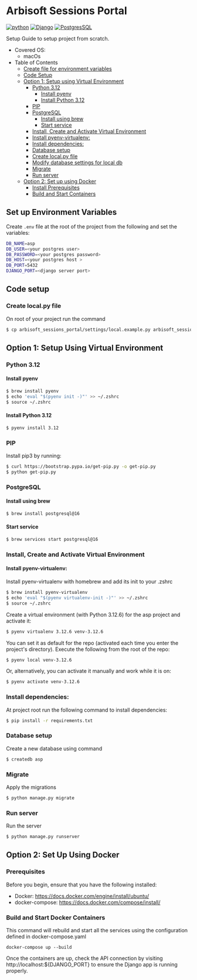 # Arbisoft Sessions Portal
[![python](https://img.shields.io/badge/Python-FFD43B?style=for-the-badge&logo=python&logoColor=blue)](https://www.python.org) [![Django](https://img.shields.io/badge/Django-092E20?style=for-the-badge&logo=django&logoColor=green)](https://docs.djangoproject.com/en/4.2/) [![PostgresSQL](https://img.shields.io/badge/PostgreSQL-316192?style=for-the-badge&logo=postgresql&logoColor=white)](https://formulae.brew.sh/formula/postgresql@14)

Setup Guide to setup project from scratch.

- Covered OS:
    * macOs
- Table of Contents
  * [Create file for environment variables](#set-up-environment-variables)
  * [Code Setup](#code-setup)
  * [Option 1: Setup using Virtual Environment](#option-1-setup-using-virtual-environment)
    + [Python 3.12](#python-312)
      - [Install pyenv](#install-pyenv)
      - [Install Python 3.12](#install-python-312)
    + [PIP](#pip)
    + [PostgreSQL](#postgresql)
      - [Install using brew](#install-using-brew)
      - [Start service](#start-service)
    + [Install, Create and Activate Virtual Environment](#install-create-and-activate-virtual-environment)
    + [Install pyenv-virtualenv:](#install-pyenv-virtualenv)
    + [Install dependencies:](#install-dependencies)
    + [Database setup](#database-setup)
    + [Create local.py file](#create-localpy-file)
    + [Modify database settings for local db](#modify-database-settings-for-local-db)
    + [Migrate](#migrate)
    + [Run server](#run-server)
  * [Option 2: Set up using Docker](#option-2-set-up-using-docker)
    + [Install Prerequisites](#prerequisites)
    + [Build and Start Containers](#build-and-start-docker-containers)

## Set up Environment Variables
Create `.env` file at the root of the project from the following and set the variables:
```bash
DB_NAME=asp
DB_USER=<your postgres user>
DB_PASSWORD=<your postgres password>
DB_HOST=<your postgres host >
DB_PORT=5432
DJANGO_PORT=<django server port>
```

## Code setup
### Create local.py file
On root of your project run the command
```bash
$ cp arbisoft_sessions_portal/settings/local.example.py arbisoft_sessions_portal/settings/local.py
```

## Option 1: Setup Using Virtual Environment
### Python 3.12
#### Install pyenv
```bash
$ brew install pyenv
$ echo 'eval "$(pyenv init -)"' >> ~/.zshrc
$ source ~/.zshrc
```
#### Install Python 3.12
```bash
$ pyenv install 3.12
```
### PIP
Install pip3 by running:
```bash
$ curl https://bootstrap.pypa.io/get-pip.py -o get-pip.py
$ python get-pip.py
```
### PostgreSQL
#### Install using brew
```bash
$ brew install postgresql@16
```
#### Start service
```bash
$ brew services start postgresql@16
```

### Install, Create and Activate Virtual Environment
#### Install pyenv-virtualenv:
Install pyenv-virtualenv with homebrew and add its init to your .zshrc
```bash
$ brew install pyenv-virtualenv
$ echo 'eval "$(pyenv virtualenv-init -)"' >> ~/.zshrc
$ source ~/.zshrc
```
Create a virtual environment (with Python 3.12.6) for the asp project and activate it:
```bash
$ pyenv virtualenv 3.12.6 venv-3.12.6
```
You can set it as default for the repo (activated each time you enter the project's directory). Execute the following from the root of the repo:
```bash
$ pyenv local venv-3.12.6
```
Or, alternatively, you can activate it manually and work while it is on:
```bash
$ pyenv activate venv-3.12.6
```
### Install dependencies:
At project root run the following command to install dependencies:
```bash
$ pip install -r requirements.txt
```
### Database setup
Create a new database using command
```bash
$ createdb asp
```

### Migrate
Apply the migrations
```bash
$ python manage.py migrate
```

### Run server
Run the server
```bash
$ python manage.py runserver
```

## Option 2: Set Up Using Docker

### Prerequisites
Before you begin, ensure that you have the following installed:

- Docker: https://docs.docker.com/engine/install/ubuntu/
- docker-compose: https://docs.docker.com/compose/install/


### Build and Start Docker Containers
This command will rebuild and start all the services using the configuration defined in docker-compose.yaml

```
docker-compose up --build 
```

Once the containers are up, check the API connection by visiting http://localhost:${DJANGO_PORT} to ensure the Django app is running properly.
